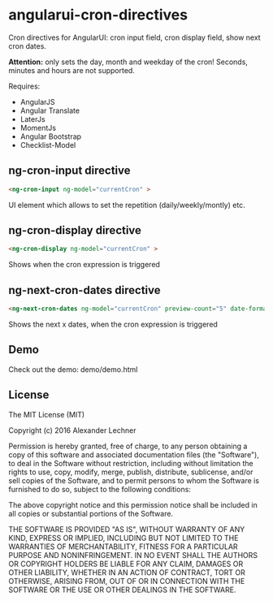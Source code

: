 # angularui-cron-directives
Cron directives for AngularUI: cron input field, cron display field, show next cron dates.

**Attention:** only sets the day, month and weekday of the cron! Seconds, minutes and hours are not supported.


Requires:
*  AngularJS
*  Angular Translate
*  LaterJs
*  MomentJs
*  Angular Bootstrap
*  Checklist-Model


## ng-cron-input directive
```HTML
<ng-cron-input ng-model="currentCron" >
```
UI element which allows to set the repetition (daily/weekly/montly) etc.

## ng-cron-display directive
```HTML
<ng-cron-display ng-model="currentCron" >
```
Shows when the cron expression is triggered

## ng-next-cron-dates directive
```HTML
<ng-next-cron-dates ng-model="currentCron" preview-count="5" date-format="ddd, L" />
```
Shows the next x dates, when the cron expression is triggered

## Demo
Check out the demo: demo/demo.html

## License
The MIT License (MIT)

Copyright (c) 2016 Alexander Lechner

Permission is hereby granted, free of charge, to any person obtaining a copy
of this software and associated documentation files (the "Software"), to deal
in the Software without restriction, including without limitation the rights
to use, copy, modify, merge, publish, distribute, sublicense, and/or sell
copies of the Software, and to permit persons to whom the Software is
furnished to do so, subject to the following conditions:

The above copyright notice and this permission notice shall be included in all
copies or substantial portions of the Software.

THE SOFTWARE IS PROVIDED "AS IS", WITHOUT WARRANTY OF ANY KIND, EXPRESS OR
IMPLIED, INCLUDING BUT NOT LIMITED TO THE WARRANTIES OF MERCHANTABILITY,
FITNESS FOR A PARTICULAR PURPOSE AND NONINFRINGEMENT. IN NO EVENT SHALL THE
AUTHORS OR COPYRIGHT HOLDERS BE LIABLE FOR ANY CLAIM, DAMAGES OR OTHER
LIABILITY, WHETHER IN AN ACTION OF CONTRACT, TORT OR OTHERWISE, ARISING FROM,
OUT OF OR IN CONNECTION WITH THE SOFTWARE OR THE USE OR OTHER DEALINGS IN THE
SOFTWARE.
